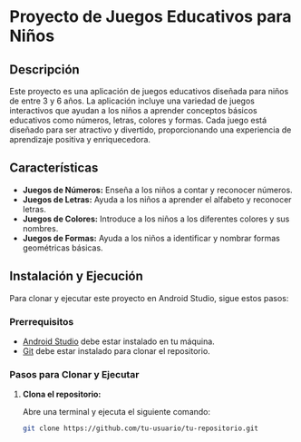 # Proyecto de Juegos Educativos para Niños

## Descripción

Este proyecto es una aplicación de juegos educativos diseñada para niños de entre 3 y 6 años. La aplicación incluye una variedad de juegos interactivos que ayudan a los niños a aprender conceptos básicos educativos como números, letras, colores y formas. Cada juego está diseñado para ser atractivo y divertido, proporcionando una experiencia de aprendizaje positiva y enriquecedora.

## Características

- **Juegos de Números:** Enseña a los niños a contar y reconocer números.
- **Juegos de Letras:** Ayuda a los niños a aprender el alfabeto y reconocer letras.
- **Juegos de Colores:** Introduce a los niños a los diferentes colores y sus nombres.
- **Juegos de Formas:** Ayuda a los niños a identificar y nombrar formas geométricas básicas.

## Instalación y Ejecución

Para clonar y ejecutar este proyecto en Android Studio, sigue estos pasos:

### Prerrequisitos

- [Android Studio](https://developer.android.com/studio) debe estar instalado en tu máquina.
- [Git](https://git-scm.com/) debe estar instalado para clonar el repositorio.

### Pasos para Clonar y Ejecutar

1. **Clona el repositorio:**

   Abre una terminal y ejecuta el siguiente comando:
   ```sh
   git clone https://github.com/tu-usuario/tu-repositorio.git

